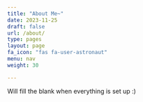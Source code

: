 ```yaml
---
title: "About Me~"
date: 2023-11-25
draft: false
url: /about/
type: pages
layout: page
fa_icon: "fas fa-user-astronaut"
menu: nav
weight: 30

---
```


Will fill the blank when everything is set up :)
